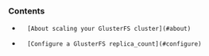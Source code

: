 


### Contents

*    	[About scaling your GlusterFS cluster](#about)
*		[Configure a GlusterFS replica_count](#configure)


